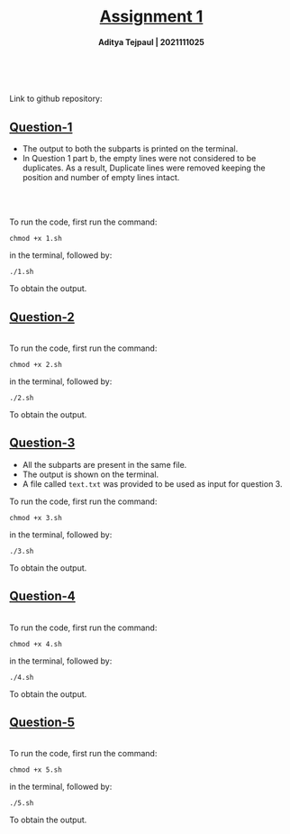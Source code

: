 # <center><b><u> Assignment 1 </u></b></center> 
#### <center> Aditya Tejpaul | 2021111025 </center>

<br>
<br>
<br>


Link to github repository: 

## <u> Question-1 </u>
* The output to both the subparts is printed on the terminal.
* In Question 1 part b, the empty lines were not considered to be duplicates. As a result, Duplicate lines were removed keeping the position and number of empty lines intact.
<br>
<br>

To run the code, first run the command:

```
chmod +x 1.sh
```

in the terminal, followed by:

```
./1.sh
```

To obtain the output.
<br>

## <u> Question-2 </u>
<br>
To run the code, first run the command:

```
chmod +x 2.sh
```

in the terminal, followed by:

```
./2.sh
```

To obtain the output.

## <u> Question-3 </u>

* All the subparts are present in the same file.
* The output is shown on the terminal.
* A file called `text.txt` was provided to be used as input for question 3.

To run the code, first run the command:

```
chmod +x 3.sh
```

in the terminal, followed by:

```
./3.sh
```

To obtain the output.

## <u> Question-4 </u>
<br>
To run the code, first run the command:

```
chmod +x 4.sh
```

in the terminal, followed by:

```
./4.sh
```

To obtain the output.

## <u> Question-5 </u>
<br>
To run the code, first run the command:

```
chmod +x 5.sh
```

in the terminal, followed by:

```
./5.sh
```

To obtain the output.